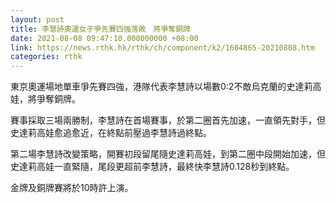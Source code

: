```yaml
---
layout: post
title: 李慧詩奧運女子爭先賽四強落敗　將爭奪銅牌
date: 2021-08-08 09:47:10.000000000 +08:00
link: https://news.rthk.hk/rthk/ch/component/k2/1604865-20210808.htm
categories: rthk
---
```


東京奧運場地單車爭先賽四強，港隊代表李慧詩以場數0:2不敵烏克蘭的史達莉高娃，將爭奪銅牌。

賽事採取三場兩勝制，李慧詩在首場賽事，於第二圈首先加速，一直領先對手，但史達莉高娃愈追愈近，在終點前壓過李慧詩過終點。

第二場李慧詩改變策略，開賽初段留尾隨史達莉高娃，到第二圈中段開始加速，但史達莉高娃一直緊隨，尾段更超前李慧詩，最終快李慧詩0.128秒到終點。

金牌及銅牌賽將於10時許上演。
